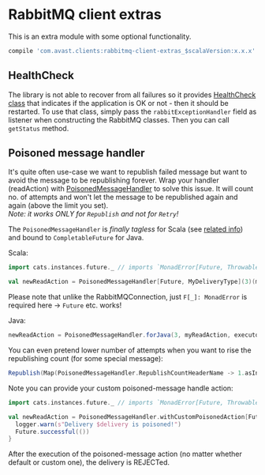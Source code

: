 # RabbitMQ client extras

This is an extra module with some optional functionality.  
```groovy
compile 'com.avast.clients:rabbitmq-client-extras_$scalaVersion:x.x.x'
```

## HealthCheck
The library is not able to recover from all failures so it provides [HealthCheck class](src/main/scala/com/avast/clients/rabbitmq/extras/HealthCheck.scala)
 that indicates if the application is OK or not - then it should be restarted.
To use that class, simply pass the `rabbitExceptionHandler` field as listener when constructing the RabbitMQ classes. Then you can call `getStatus` method.

## Poisoned message handler
It's quite often use-case we want to republish failed message but want to avoid the message to be republishing forever. Wrap your handler (readAction)
with [PoisonedMessageHandler](src/main/scala/com/avast/clients/rabbitmq/extras/PoisonedMessageHandler.scala) to solve this issue. It will count no.
of attempts and won't let the message to be republished again and again (above the limit you set).  
_Note: it works ONLY for `Republish` and not for `Retry`!_

The `PoisonedMessageHandler` is _finally tagless_ for Scala (see [related info](../README.md#scala-usage)) and bound to `CompletableFuture` for Java.

Scala:
```scala
import cats.instances.future._ // imports `MonadError[Future, Throwable]`

val newReadAction = PoisonedMessageHandler[Future, MyDeliveryType](3)(myReadAction)
```

Please note that unlike the RabbitMQConnection, just `F[_]: MonadError` is required here -> `Future` etc. works!

Java:
```java
newReadAction = PoisonedMessageHandler.forJava(3, myReadAction, executor);
```
You can even pretend lower number of attempts when you want to rise the republishing count (for some special message):
```scala
Republish(Map(PoisonedMessageHandler.RepublishCountHeaderName -> 1.asInstanceOf[AnyRef]))
```
Note you can provide your custom poisoned-message handle action:
```scala
import cats.instances.future._ // imports `MonadError[Future, Throwable]`

val newReadAction = PoisonedMessageHandler.withCustomPoisonedAction[Future, MyDeliveryType](3)(myReadAction) { delivery =>
  logger.warn(s"Delivery $delivery is poisoned!")
  Future.successful(())
}
```
After the execution of the poisoned-message action (no matter whether default or custom one), the delivery is REJECTed.
